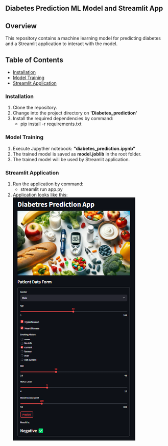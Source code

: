 ## Diabetes Prediction ML Model and Streamlit App

## Overview

This repository contains a machine learning model for predicting diabetes and a Streamlit application to interact with the model.

## Table of Contents
- [Installation](#installation)
- [Model Training](#model-training)
- [Streamlit Application](#streamlit-application)

### Installation
1. Clone the repository.
2. Change into the project directory on **'Diabetes_prediction'**
3. Install the required dependencies by command: 
   * pip install -r requirements.txt
   
### Model Training 
1. Execute Jupyther notebook: **"diabetes_prediction.ipynb"**
2. The trained model is saved as **model.joblib** in the root folder.
3. The trained model will be used by Streamlit application.

### Streamlit Application
1. Run the application by command: 
   * streamlit run app.py
2. Application looks like this: ![screen_application.png](screen_application.png)
